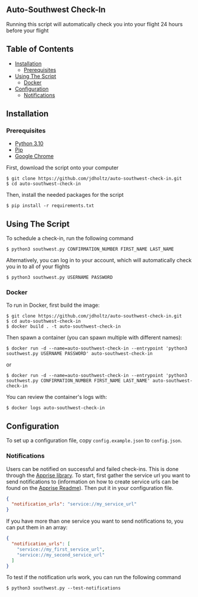 ## Auto-Southwest Check-In
Running this script will automatically check you into your flight 24 hours before your flight

## Table of Contents
- [Installation](#installation)
    * [Prerequisites](#prerequisites)
- [Using The Script](#using-the-script)
    * [Docker](#docker)
- [Configuration](#configuration)
    * [Notifications](#notifications)

## Installation

### Prerequisites
- [Python 3.10][0]
- [Pip][1]
- [Google Chrome][2]

First, download the script onto your computer
```shell
$ git clone https://github.com/jdholtz/auto-southwest-check-in.git
$ cd auto-southwest-check-in
```
Then, install the needed packages for the script
```shell
$ pip install -r requirements.txt
```

## Using The Script
To schedule a check-in, run the following command
```shell
$ python3 southwest.py CONFIRMATION_NUMBER FIRST_NAME LAST_NAME
```
Alternatively, you can log in to your account, which will automatically check you in to all of your flights
```shell
$ python3 southwest.py USERNAME PASSWORD
```

### Docker
To run in Docker, first build the image:
```shell
$ git clone https://github.com/jdholtz/auto-southwest-check-in.git
$ cd auto-southwest-check-in
$ docker build . -t auto-southwest-check-in
```

Then spawn a container (you can spawn multiple with different names):
```shell
$ docker run -d --name=auto-southwest-check-in --entrypoint 'python3 southwest.py USERNAME PASSWORD' auto-southwest-check-in
```
or
```shell
$ docker run -d --name=auto-southwest-check-in --entrypoint 'python3 southwest.py CONFIRMATION_NUMBER FIRST_NAME LAST_NAME' auto-southwest-check-in
```

You can review the container's logs with:
```shell
$ docker logs auto-southwest-check-in
```

## Configuration
To set up a configuration file, copy `config.example.json` to `config.json`.

### Notifications
Users can be notified on successful and failed check-ins. This is done through the [Apprise library][3]. 
To start, first gather the service url you want to send notifications to (information on how to create
service urls can be found on the [Apprise Readme][4]). Then put it in your configuration file.
```json
{
  "notification_urls": "service://my_service_url"
}
```
If you have more than one service you want to send notifications to, you can put them in an array:
```json
{
  "notification_urls": [
    "service://my_first_service_url",
    "service://my_second_service_url"
  ]
}
```
To test if the notification urls work, you can run the following command
```shell
$ python3 southwest.py --test-notifications
```


[0]: https://www.python.org/downloads/
[1]: https://pip.pypa.io/en/stable/installation/
[2]: https://www.google.com/chrome/
[3]: https://github.com/caronc/apprise
[4]: https://github.com/caronc/apprise#supported-notifications
